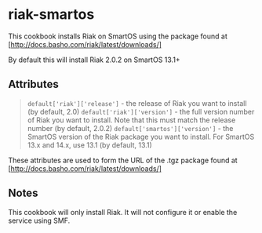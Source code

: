 # riak-smartos

This cookbook installs Riak on SmartOS using the package found at [http://docs.basho.com/riak/latest/downloads/]

By default this will install Riak 2.0.2 on SmartOS 13.1+

## Attributes

> `default['riak']['release']` - the release of Riak you want to install (by default, 2.0)
> `default['riak']['version']` - the full version number of Riak you want to install. Note that this must match the release number (by default, 2.0.2)
> `default['smartos']['version']` - the SmartOS version of the Riak package you want to install. For SmartOS 13.x and 14.x, use 13.1 (by default, 13.1)

These attributes are used to form the URL of the .tgz package found at [http://docs.basho.com/riak/latest/downloads/]

## Notes

This cookbook will only install Riak. It will not configure it or enable the service using SMF.


